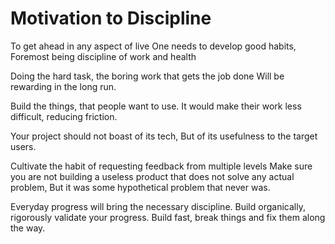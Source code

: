 # Motivation to Discipline

To get ahead in any aspect of live
One needs to develop good habits,
Foremost being discipline of work and health

Doing the hard task, the boring work that gets the job done
Will be rewarding in the long run.

Build the things, that people want to use.
It would make their work less difficult, reducing friction.

Your project should not boast of its tech,
But of its usefulness to the target users.

Cultivate the habit of requesting feedback from multiple levels
Make sure you are not building a useless product 
that does not solve any actual problem,
But it was some hypothetical problem that never was.

Everyday progress will bring the necessary discipline.
Build organically, rigorously validate your progress.
Build fast, break things and fix them along the way.